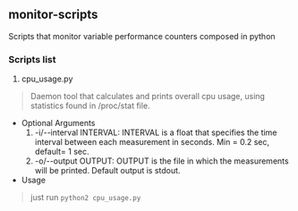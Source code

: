 ## monitor-scripts
Scripts that monitor variable performance counters composed in python

### Scripts list

1. cpu_usage.py
> Daemon tool that calculates and prints overall cpu usage, using statistics found in /proc/stat file.
  
* Optional Arguments
    1. -i/--interval INTERVAL: INTERVAL is a float that specifies the time interval between each measurement in seconds. Min = 0.2 sec, default= 1 sec.
    2. -o/--output OUTPUT: OUTPUT is the file in which the measurements will be printed. Default output is stdout.
* Usage 
> just run `python2 cpu_usage.py`
